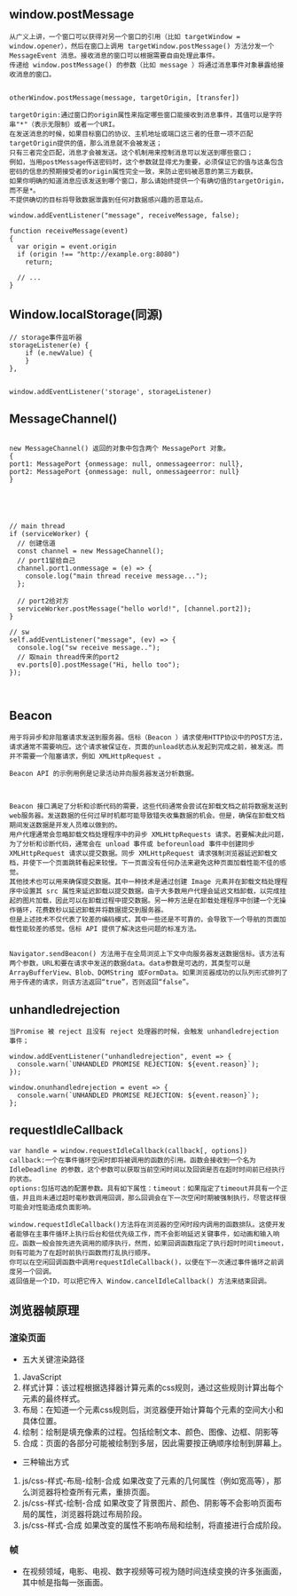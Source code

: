 ## window.postMessage
```
从广义上讲，一个窗口可以获得对另一个窗口的引用（比如 targetWindow = window.opener），然后在窗口上调用 targetWindow.postMessage() 方法分发一个  MessageEvent 消息。接收消息的窗口可以根据需要自由处理此事件。
传递给 window.postMessage() 的参数（比如 message ）将通过消息事件对象暴露给接收消息的窗口。


otherWindow.postMessage(message, targetOrigin, [transfer])

targetOrigin:通过窗口的origin属性来指定哪些窗口能接收到消息事件，其值可以是字符串"*"（表示无限制）或者一个URI。
在发送消息的时候，如果目标窗口的协议、主机地址或端口这三者的任意一项不匹配targetOrigin提供的值，那么消息就不会被发送；
只有三者完全匹配，消息才会被发送。这个机制用来控制消息可以发送到哪些窗口；
例如，当用postMessage传送密码时，这个参数就显得尤为重要，必须保证它的值与这条包含密码的信息的预期接受者的origin属性完全一致，来防止密码被恶意的第三方截获。
如果你明确的知道消息应该发送到哪个窗口，那么请始终提供一个有确切值的targetOrigin，而不是*。
不提供确切的目标将导致数据泄露到任何对数据感兴趣的恶意站点。

window.addEventListener("message", receiveMessage, false);

function receiveMessage(event)
{
  var origin = event.origin
  if (origin !== "http://example.org:8080")
    return;

  // ...
}

```
## Window.localStorage(同源)
```
// storage事件监听器
storageListener(e) {
	if (e.newValue) {
	}
},
		
		
window.addEventListener('storage', storageListener)

```
## MessageChannel()
```

new MessageChannel() 返回的对象中包含两个 MessagePort 对象。
{
port1: MessagePort {onmessage: null, onmessageerror: null},
port2: MessagePort {onmessage: null, onmessageerror: null}
}





// main thread
if (serviceWorker) {
  // 创建信道
  const channel = new MessageChannel();
  // port1留给自己
  channel.port1.onmessage = (e) => {
    console.log("main thread receive message...");
  };

  // port2给对方
  serviceWorker.postMessage("hello world!", [channel.port2]);
}

// sw
self.addEventListener("message", (ev) => {
  console.log("sw receive message..");
  // 取main thread传来的port2
  ev.ports[0].postMessage("Hi, hello too");
});



```
## Beacon
```
用于将异步和非阻塞请求发送到服务器。信标（Beacon ）请求使用HTTP协议中的POST方法，请求通常不需要响应。这个请求被保证在，页面的unload状态从发起到完成之前，被发送。而并不需要一个阻塞请求，例如 XMLHttpRequest 。

Beacon API 的示例用例是记录活动并向服务器发送分析数据。



Beacon 接口满足了分析和诊断代码的需要，这些代码通常会尝试在卸载文档之前将数据发送到 web服务器。发送数据的任何过早时机都可能导致错失收集数据的机会。但是，确保在卸载文档期间发送数据是开发人员难以做到的。
用户代理通常会忽略卸载文档处理程序中的异步 XMLHttpRequests 请求。若要解决此问题，为了分析和诊断代码，通常会在 unload 事件或 beforeunload 事件中创建同步 XMLHttpRequest 请求以提交数据。同步 XMLHttpRequest 请求强制浏览器延迟卸载文档，并使下一个页面跳转看起来较慢。下一页面没有任何办法来避免这种页面加载性能不佳的感觉。
其他技术也可以用来确保提交数据。其中一种技术是通过创建 Image 元素并在卸载文档处理程序中设置其 src 属性来延迟卸载以提交数据。由于大多数用户代理会延迟文档卸载，以完成挂起的图片加载，因此可以在卸载过程中提交数据。另一种方法是在卸载处理程序中创建一个无操作循环，花费数秒以延迟卸载并将数据提交到服务器。
但是上述技术不仅代表了较差的编码模式，其中一些还是不可靠的，会导致下一个导航的页面加载性能较差的感觉。信标 API 提供了解决这些问题的标准方法。


Navigator.sendBeacon() 方法用于在全局浏览上下文中向服务器发送数据信标。该方法有两个参数，URL和要在请求中发送的数据data。data参数是可选的，其类型可以是 ArrayBufferView、Blob、DOMString 或FormData。如果浏览器成功的以队列形式排列了用于传递的请求，则该方法返回“true”，否则返回“false”。

```
## unhandledrejection
```
当Promise 被 reject 且没有 reject 处理器的时候，会触发 unhandledrejection 事件；

window.addEventListener("unhandledrejection", event => {
  console.warn(`UNHANDLED PROMISE REJECTION: ${event.reason}`);
});

window.onunhandledrejection = event => {
  console.warn(`UNHANDLED PROMISE REJECTION: ${event.reason}`);
};

```
## requestIdleCallback
```
var handle = window.requestIdleCallback(callback[, options])
callback:一个在事件循环空闲时即将被调用的函数的引用。函数会接收到一个名为 IdleDeadline 的参数，这个参数可以获取当前空闲时间以及回调是否在超时时间前已经执行的状态。
options:包括可选的配置参数。具有如下属性：timeout：如果指定了timeout并具有一个正值，并且尚未通过超时毫秒数调用回调，那么回调会在下一次空闲时期被强制执行，尽管这样很可能会对性能造成负面影响。

window.requestIdleCallback()方法将在浏览器的空闲时段内调用的函数排队。这使开发者能够在主事件循环上执行后台和低优先级工作，而不会影响延迟关键事件，如动画和输入响应。函数一般会按先进先调用的顺序执行，然而，如果回调函数指定了执行超时时间timeout，则有可能为了在超时前执行函数而打乱执行顺序。
你可以在空闲回调函数中调用requestIdleCallback()，以便在下一次通过事件循环之前调度另一个回调。
返回值是一个ID，可以把它传入 Window.cancelIdleCallback() 方法来结束回调。

```

## 浏览器帧原理

### 渲染页面
* 五大关键渲染路径
1. JavaScript
2. 样式计算：该过程根据选择器计算元素的css规则，通过这些规则计算出每个元素的最终样式。
3. 布局：在知道一个元素css规则后，浏览器便开始计算每个元素的空间大小和具体位置。
4. 绘制：绘制是填充像素的过程。包括绘制文本、颜色、图像、边框、阴影等
5. 合成：页面的各部分可能被绘制到多层，因此需要按正确顺序绘制到屏幕上。
* 三种输出方式
1. js/css-样式-布局-绘制-合成  如果改变了元素的几何属性（例如宽高等），那么浏览器将检查所有元素，重排页面。
2. js/css-样式-绘制-合成    如果改变了背景图片、颜色、阴影等不会影响页面布局的属性，浏览器将跳过布局阶段。
3. js/css-样式-合成   如果改变的属性不影响布局和绘制，将直接进行合成阶段。
### 帧
* 在视频领域，电影、电视、数字视频等可视为随时间连续变换的许多张画面，其中帧是指每一张画面。















